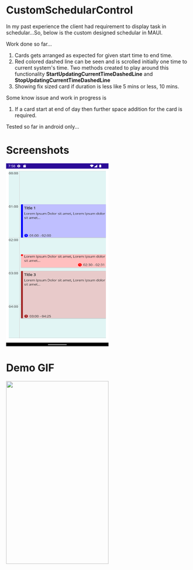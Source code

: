 # CustomSchedularControl
In my past experience the client had requirement to display task in schedular...So, below is the custom designed schedular in MAUI.

Work done so far...
1) Cards gets arranged as expected for given start time to end time.
2) Red colored dashed line can be seen and is scrolled initially one time to current system's time. Two methods created to play around this functionality **StartUpdatingCurrentTimeDashedLine** and **StopUpdatingCurrentTimeDashedLine**
3) Showing fix sized card if duration is less like 5 mins or less, 10 mins.

Some know issue and work in progress is
1) If a card start at end of day then further space addition for the card is required.

Tested so far in android only...
# Screenshots
<img src="https://github.com/PrayagMisal/CustomSchedularControl/blob/master/pic1.png" width="280" height="500">

# Demo GIF
<img src="https://github.com/PrayagMisal/CustomSchedularControl/blob/master/demo.gif" width="280" height="500">
